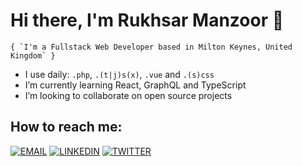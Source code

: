 # Hi there, I'm Rukhsar Manzoor 👋

```
{ `I'm a Fullstack Web Developer based in Milton Keynes, United Kingdom` }
```

- I use daily: `.php`, `.(t|j)s(x)`, `.vue` and `.(s)css`
- I’m currently learning React, GraphQL and TypeScript
- I’m looking to collaborate on open source projects

## How to reach me:

[![EMAIL](https://img.shields.io/badge/Email-black?style=for-the-badge)](mailto:hi@rukhsar.dev) [![LINKEDIN](https://img.shields.io/badge/Linkedin-black?style=for-the-badge&logo=linkedin)](https://www.linkedin.com/in/rukhsarman/) [![TWITTER](https://img.shields.io/badge/Twitter-black?style=for-the-badge&logo=twitter)](https://twitter.com/RukhsarMan)
